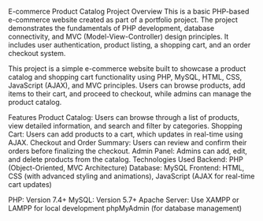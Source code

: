 E-commerce Product Catalog
Project Overview
This is a basic PHP-based e-commerce website created as part of a portfolio project. The project demonstrates the fundamentals of PHP development, database connectivity, and MVC (Model-View-Controller) design principles. It includes user authentication, product listing, a shopping cart, and an order checkout system.

This project is a simple e-commerce website built to showcase a product catalog and shopping cart functionality using PHP, MySQL, HTML, CSS, JavaScript (AJAX), and MVC principles. Users can browse products, add items to their cart, and proceed to checkout, while admins can manage the product catalog.

Features
Product Catalog: Users can browse through a list of products, view detailed information, and search and filter by categories.
Shopping Cart: Users can add products to a cart, which updates in real-time using AJAX.
Checkout and Order Summary: Users can review and confirm their orders before finalizing the checkout.
Admin Panel: Admins can add, edit, and delete products from the catalog.
Technologies Used
Backend: PHP (Object-Oriented, MVC Architecture)
Database: MySQL
Frontend: HTML, CSS (with advanced styling and animations), JavaScript (AJAX for real-time cart updates)

PHP: Version 7.4+
MySQL: Version 5.7+
Apache Server: Use XAMPP or LAMPP for local development
phpMyAdmin (for database management)

